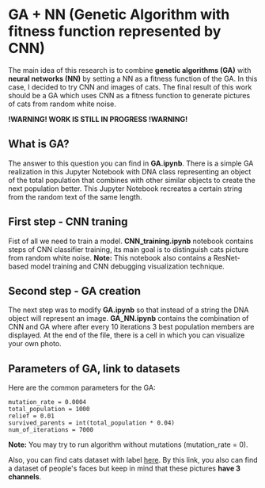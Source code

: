 # GA + NN (Genetic Algorithm with fitness function represented by CNN)

The main idea of this research is to combine **genetic algorithms (GA)** with **neural networks (NN)** by setting a NN as a fitness function of the GA. In this case, I decided to try CNN and images of cats. The final result of this work should be a GA which uses CNN as a fitness function to generate pictures of cats from random white noise. 

**!WARNING! WORK IS STILL IN PROGRESS !WARNING!**  

## What is GA? 

The answer to this question you can find in **GA.ipynb**. There is a simple GA realization in this Jupyter Notebook with DNA class representing an object of the total population that combines with other similar objects to create the next population better. This Jupyter Notebook recreates a certain string from the random text of the same length.

## First step - CNN traning

Fist of all we need to train a model. **CNN_training.ipynb** notebook contains steps of CNN classifier training, its main goal is to distinguish cats picture from random white noise. **Note:** This notebook also contains a ResNet-based model training and CNN debugging visualization technique.

## Second step - GA creation

The next step was to modify **GA.ipynb** so that instead of a string the DNA object will represent an image. **GA_NN.ipynb** contains the combination of CNN and GA where after every 10 iterations 3 best population members are displayed. At the end of the file, there is a cell in which you can visualize your own photo.

## Parameters of GA, link to datasets

Here are the common parameters for the GA:
```
mutation_rate = 0.0004
total_population = 1000
relief = 0.01
survived_parents = int(total_population * 0.04)
num_of_iterations = 7000
```
**Note:** You may try to run algorithm without mutations (mutation_rate = 0).

Also, you can find cats dataset with label [here](https://drive.google.com/drive/folders/18h6H6pXqndlszwpUmjQZY2aPstsiG3JB?usp=sharing). By this link, you also can find a dataset of people's faces but keep in mind that these pictures **have 3 channels**.



